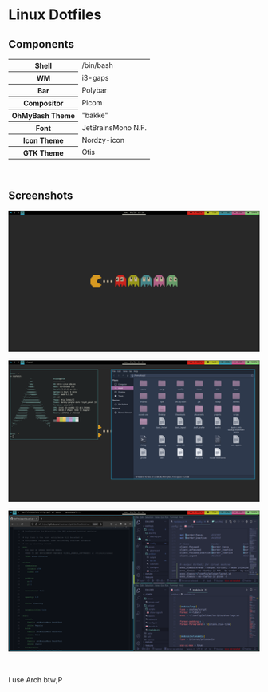 # Linux Dotfiles

## Components
<table>
    <tr>
        <th>Shell</th>
        <td>/bin/bash</td>
    </tr>
    <tr>
        <th>WM</th>
        <td>i3-gaps</td>
    </tr>
    <tr>
        <th>Bar</th>
        <td>Polybar</td>
    </tr>
    <tr>
        <th>Compositor</th>
        <td>Picom</td>
    </tr>
    <tr>
        <th>OhMyBash Theme</th>
        <td>"bakke"</td>
    </tr>
    <tr>
        <th>Font</th>
        <td>JetBrainsMono N.F.</td>
    </tr>
    <tr>
        <th>Icon Theme</th>
        <td>Nordzy-icon</td>
    </tr>
    <tr>
        <th>GTK Theme</th>
        <td>Otis</td>
    </tr>
</table>
</br>

## Screenshots

![](screenshots/screen1.png)

![](screenshots/screen2.png)

![](screenshots/screen3.png)


</br>

<p>I use Arch btw;P</p>
</br>
